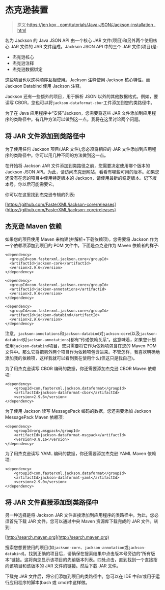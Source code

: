 # 杰克逊装置

> 原文:[https://jen kov . com/tutorials/Java-JSON/Jackson-installation . html](https://jenkov.com/tutorials/java-json/jackson-installation.html)

名为 Jackson 的 Java JSON API 由一个核心 JAR 文件(项目)和另外两个使用核心 JAR 文件的 JAR 文件组成。Jackson JSON API 中的三个 JAR 文件(项目)是:

*   杰克逊核心
*   杰克逊注释
*   杰克逊数据绑定

这些项目也以这种顺序互相使用。Jackson 注释使用 Jackson 核心特性，而 Jackson Databind 使用 Jackson 注释。

Jackson 还有一些额外的项目，用于解析 JSON 以外的其他数据格式。例如，要读写 CBOR，您也可以将`jackson-dataformat-cbor`工件添加到您的类路径中。

为了在 Java 应用程序中“安装”Jackson，您需要将这些 JAR 文件添加到应用程序的类路径中。有几种方法可以做到这一点。我将在这里讨论两个问题。

## 将 JAR 文件添加到类路径中

为了使用任何 Jackson 项目(JAR 文件),您必须将相应的 JAR 文件添加到应用程序的类路径中。你可以用几种不同的方法做到这一点。

在开始将 Jackson JAR 文件添加到类路径之前，您需要决定使用哪个版本的 Jackson JSON API。为此，请访问杰克逊网站，看看有哪些可用的版本。如果您还没有在您的项目中使用特定版本的 Jackson，请使用最新的稳定版本。记下版本号。你以后可能需要它。

你可以在这里找到杰克逊专辑的列表:

[https://github.com/FasterXML/jackson-core/releases](https://github.com/FasterXML/jackson-core/releases)

## 杰克逊 Maven 依赖

如果您的项目使用 Maven 来构建(并解析+下载依赖项)，您需要将 Jackson 作为一个依赖项添加到项目的 POM 文件中。下面是杰克逊作为 Maven 依赖者的样子:

```
<dependency>
  <groupId>com.fasterxml.jackson.core</groupId>
  <artifactId>jackson-core</artifactId>
  <version>2.9.6</version>
</dependency>

<dependency>
  <groupId>com.fasterxml.jackson.core</groupId>
  <artifactId>jackson-annotations</artifactId>
  <version>2.9.6</version>
</dependency>

<dependency>
  <groupId>com.fasterxml.jackson.core</groupId>
  <artifactId>jackson-databind</artifactId>
  <version>2.9.6</version>
</dependency>

```

注意，`jackson-annotations`和`jackson-databind`对`jackson-core`(以及`jackson-databind`对`jackson-annotations`)都有“传递依赖关系”。这意味着，如果您计划使用`jackson-databind`项目，您只需要将它作为依赖项包含在您的 Maven POM 文件中。那么它将把另外两个项目作为依赖项包含进来。不管怎样，我喜欢明确地添加我的依赖项，这样我就可以看到我在使用什么(但这只是我自己)。

为了用杰克逊读写 CBOR 编码的数据，你还需要添加杰克逊 CBOR Maven 依赖项:

```
<dependency>
    <groupId>com.fasterxml.jackson.dataformat</groupId>
    <artifactId>jackson-dataformat-cbor</artifactId>
    <version>2.9.6</version>
</dependency>    

```

为了使用 Jackson 读写 MessagePack 编码的数据，您还需要添加 Jackson MessagePack Maven 依赖项:

```
<dependency>
    <groupId>org.msgpack</groupId>
    <artifactId>jackson-dataformat-msgpack</artifactId>
    <version>0.8.16</version>
</dependency>

```

为了用杰克逊读写 YAML 编码的数据，你还需要添加杰克逊 YAML Maven 依赖项:

```
<dependency>
    <groupId>com.fasterxml.jackson.dataformat</groupId>
    <artifactId>jackson-dataformat-yaml</artifactId>
    <version>2.9.0</version>
</dependency>

```

## 将 JAR 文件直接添加到类路径中

另一种选择是将 Jackson JAR 文件直接添加到应用程序的类路径中。为此，您必须首先下载 JAR 文件。您可以通过中央 Maven 资源库下载完成的 JAR 文件。转到:

[http://search.maven.org](http://search.maven.org)

搜索您想要使用的项目(如`jackson-core`、`jackson-annotation`或`jackson-databind`)。找到正确的项目后，请确保在搜索结果中点击版本号旁边的“所有版本”链接。这将向您显示该项目的先前版本列表。四处点击，直到找到一个直接指向该项目和该版本的 JAR 文件的链接。然后下载 JAR 文件。

下载完 JAR 文件后，将它们添加到项目的类路径中。您可以在 IDE 中和/或用于运行应用程序的脚本(bash 或 cmd)中这样做。